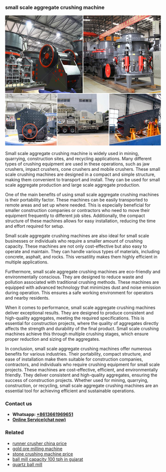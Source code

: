 <h3>small scale aggregate crushing machine</h3><img src='1708408604.jpg' alt=''><p>Small scale aggregate crushing machine is widely used in mining, quarrying, construction sites, and recycling applications. Many different types of crushing equipment are used in these operations, such as jaw crushers, impact crushers, cone crushers and mobile crushers. These small scale crushing machines are designed in a compact and simple structure, making them convenient to transport and install. They can be used for small scale aggregate production and large scale aggregate production.</p><p>One of the main benefits of using small scale aggregate crushing machines is their portability factor. These machines can be easily transported to remote areas and set up where needed. This is especially beneficial for smaller construction companies or contractors who need to move their equipment frequently to different job sites. Additionally, the compact structure of these machines allows for easy installation, reducing the time and effort required for setup.</p><p>Small scale aggregate crushing machines are also ideal for small scale businesses or individuals who require a smaller amount of crushing capacity. These machines are not only cost-effective but also easy to operate and maintain. They can handle various types of materials, including concrete, asphalt, and rocks. This versatility makes them highly efficient in multiple applications.</p><p>Furthermore, small scale aggregate crushing machines are eco-friendly and environmentally conscious. They are designed to reduce waste and pollution associated with traditional crushing methods. These machines are equipped with advanced technology that minimizes dust and noise emission during operation. This ensures a safe working environment for operators and nearby residents.</p><p>When it comes to performance, small scale aggregate crushing machines deliver exceptional results. They are designed to produce consistent and high-quality aggregates, meeting the required specifications. This is essential for construction projects, where the quality of aggregates directly affects the strength and durability of the final product. Small scale crushing machines achieve this through multiple crushing stages, which ensure proper reduction and sizing of the aggregates.</p><p>In conclusion, small scale aggregate crushing machines offer numerous benefits for various industries. Their portability, compact structure, and ease of installation make them suitable for construction companies, contractors, and individuals who require crushing equipment for small scale projects. These machines are cost-effective, efficient, and environmentally friendly. They deliver consistent and high-quality aggregates, ensuring the success of construction projects. Whether used for mining, quarrying, construction, or recycling, small scale aggregate crushing machines are an essential tool for achieving efficient and sustainable operations.</p><h3>Contact us</h3><ul><li><strong>Whatsapp:&nbsp;<a href="https://wa.me/8613661969651">+8613661969651</a></strong></li><li><a href="https://swt.shibang-china.com/?git&amp;zhl&amp;small scale aggregate crushing machine"><strong>Online Service(chat now)</strong></a></li></ul><h3>Related</h3><ul><li><a href='runner crusher china price.md'>runner crusher china price</a></li><li><a href='gold ore milling machine.md'>gold ore milling machine</a></li><li><a href='stone crushing machine price.md'>stone crushing machine price</a></li><li><a href='ball mill capacity 100 tph in gujarat.md'>ball mill capacity 100 tph in gujarat</a></li><li><a href='quartz ball mill.md'>quartz ball mill</a></li></ul>